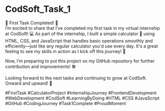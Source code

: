 # CodSoft_Task_1
🎉 First Task Completed! 🎉  
I’m excited to share that I’ve completed my first task in my virtual internship at CodSoft! 💻
As part of the internship, I built a simple calculator 🧮 using HTML, CSS, and JavaScript that handles basic operations smoothly and efficiently—just like any regular calculator you'd use every day. It's a great feeling to see my skills in action as I kick off this journey! 🚀

Now, I’m preparing to put this project on my GitHub repository for further contribution and improvements! 🛠️

Looking forward to the next tasks and continuing to grow at CodSoft. Onward and upward! 💪

#FirstTask #CalculatorProject #InternshipJourney #FrontendDevelopment #WebDevelopment #CodSoft #LearningByDoing #HTML #CSS #JavaScript #GitHub #CodingJourney #Task1Complete #ProudMoment
